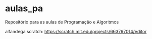 # aulas_pa
Repositório para as aulas de Programação e Algoritmos 

alfandega scratch:
https://scratch.mit.edu/projects/663797014/editor
